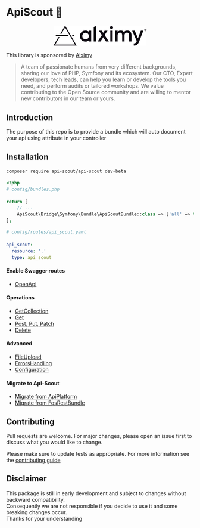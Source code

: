 # ApiScout 🤠


<p align="center">
  <img src="docs/Images/logo-sponsor.svg" width="250" title="alximy logo">
</p>

This library is sponsored by [Alximy](https://alximy.io)

>A team of passionate humans from very different backgrounds, sharing our love of PHP, Symfony and its ecosystem. Our CTO, Expert developers, tech leads, can help you learn or develop the tools you need, and perform audits or tailored workshops. We value contributing to the Open Source community and are willing to mentor new contributors in our team or yours.


## Introduction

The purpose of this repo is to provide a bundle which will
auto document your api using attribute in your controller

## Installation

```bash
composer require api-scout/api-scout dev-beta
```

```php
<?php
# config/bundles.php

return [
    // ...
    ApiScout\Bridge\Symfony\Bundle\ApiScoutBundle::class => ['all' => true]
];
```

```yaml
# config/routes/api_scout.yaml

api_scout:
  resource: '.'
  type: api_scout
```

#### Enable Swagger routes
- [OpenApi](docs/OpenApi.md)

#### Operations
- [GetCollection](docs/Attributes/GetCollection.md)
- [Get](docs/Attributes/Get.md)
- [Post, Put, Patch](docs/Attributes/Update.md)
- [Delete](docs/Attributes/Delete.md)

#### Advanced
- [FileUpload](docs/FileUpload.md)
- [ErrorsHandling](docs/ErrorsHandling.md)
- [Configuration](docs/Configuration.md)

#### Migrate to Api-Scout

- [Migrate from ApiPlatform](docs/MigrateToApiScout/ApiPlatform.md)
- [Migrate from FosRestBundle](docs/MigrateToApiScout/FosRestBundle.md)

## Contributing

Pull requests are welcome. For major changes, please open an issue first to discuss what you would like to change.

Please make sure to update tests as appropriate.
For more information see the [contributing guide](CONTRIBUTING.md)

## Disclaimer

This package is still in early development and subject to changes without backward compatibility. <br />
Consequently we are not responsible if you decide to use it and some breaking changes occur. <br />
Thanks for your understanding
